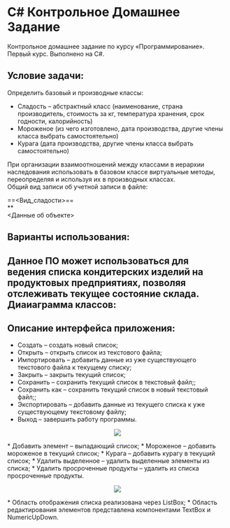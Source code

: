 C# Контрольное Домашнее Задание
======================
Контрольное домашнее задание по курсу «Программирование». Первый курс. Выполнено на С#.

Условие задачи:
--------

Определить базовый и производные классы:
 * Сладость – абстрактный класс (наименование, страна производитель, стоимость за кг, температура хранения, срок годности, калорийность)
 * Мороженое (из чего изготовлено, дата производства, другие члены класса выбрать самостоятельно)
 * Курага (дата производства, другие члены класса выбрать самостоятельно)

При организации взаимоотношений между классами в иерархии наследования использовать в базовом классе виртуальные методы, переопределяя и используя их в производных классах.   
Общий вид записи об учетной записи в файле:

==<Вид_сладости>==      
**  
<Данные об объекте>

Варианты использования:
--------
Данное ПО может использоваться для ведения списка кондитерских изделий на продуктовых предприятиях, позволяя отслеживать текущее состояние склада.
Диаиаграмма классов: 
--------

Описание интерфейса приложения: 
--------
 * Создать – создать новый список;
 * Открыть – открыть список из текстового файла;
 * Импортировать – добавить данные из уже существующего текстового файла к
текущему списку;
 * Закрыть – закрыть текущий список;
 * Сохранить – cохранить текущий список в текстовый файл;;
 * Сохранить как – cохранить текущий список в новый текстовый файл;;
 * Экспортировать – добавить данные из текущего списка к уже существующему
текстовому файлу;
 * Выход – завершить работу программы.
<p align="center"><img src="http://mar.imghost.us/Jtv3.png"/></p>
 * Добавить элемент – выпадающий список;
 * Мороженое – добавить мороженое в текущий список;
 * Курага – добавить курагу в текущий список;
 * Удалить выделенное – удалить выделенные элементы из списка;
 * Удалить просроченные продукты – удалить из списка просроченные продукты.
<p align="center"><img src="http://mar.imghost.us/JtfP.png"/></p>
 * Область отображения списка реализована через ListBox;
 * Область редактирования элементов представлена компонентами TextBox и NumericUpDown.
